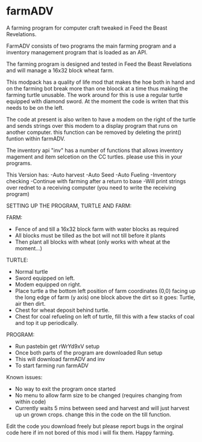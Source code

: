 # farmADV
A farming program for computer craft tweaked in Feed the Beast Revelations.

FarmADV consists of two programs the main farming program and a inventory management program that is loaded as an API.

The farming program is designed and tested in Feed the Beast Revelations and will manage a 16x32 block wheat farm. 

This modpack has a quality of life mod that makes the hoe both in hand and on the farming bot break more than one bloock at a time thus making the farming turtle unusable.
The work around for this is use a regular turtle equipped with diamond sword. At the moment the code is writen that this needs to be on the left.

The code at present is also writen to have a modem on the right of the turtle and sends strings over this modem to a display program that runs on another computer. this function can be removed by deleting the print() funtion within farmADV.

The inventory api "inv" has a number of functions that allows inventory magement and item selcetion on the CC turtles. please use this in your programs.

This Version has:
-Auto harvest
-Auto Seed
-Auto Fueling
-Inventory checking
-Continue with farming after a return to base
-Will print strings over rednet to a receiving computer (you need to write the receiving program)

SETTING UP THE PROGRAM, TURTLE AND FARM:

FARM:
  - Fence of and till a 16x32 block farm with water blocks as required
  - All blocks must be tilled as the bot will not till before it plants
  - Then plant all blocks with wheat (only works with wheat at the moment...)

TURTLE:
  - Normal turtle
  - Sword equipped on left.
  - Modem equipped on right.
  - Place turtle a the bottom left position of farm coordinates (0,0) facing up the long edge of farm (y axis) one block above the dirt so it goes: Turtle, air then dirt.
  - Chest for wheat deposit behind turtle.
  - Chest for coal refueling on left of turtle, fill this with a few stacks of coal and top it up periodically.
 
 PROGRAM:
  - Run pastebin get rWrYd9xV setup
  - Once both parts of the program are downloaded Run setup
  - This will download farmADV and inv
  - To start farming run farmADV
  
Known issues:
- No way to exit the program once started
- No menu to allow farm size to be changed (requires changing from within code)
- Currently waits 5 mins between seed and harvest and will just harvest up un grown crops. change this in the code on the till function.

Edit the code you download freely but please report bugs in the orginal code here if im not bored of this mod i will fix them. 
Happy farming.
  
